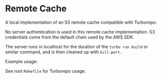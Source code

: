 # Remote Cache

A local implementation of an S3 remote cache compatible with Turborepo.

No server authentication is used in this remote cache implementation.
S3 credentials come from the default chain used by the AWS SDK.

The server runs in localhost for the duration of the `turbo run build` or similar command, and
is then cleaned up with `kill-port`.

Example usage:

See root `Makefile` for Turborepo usage.
